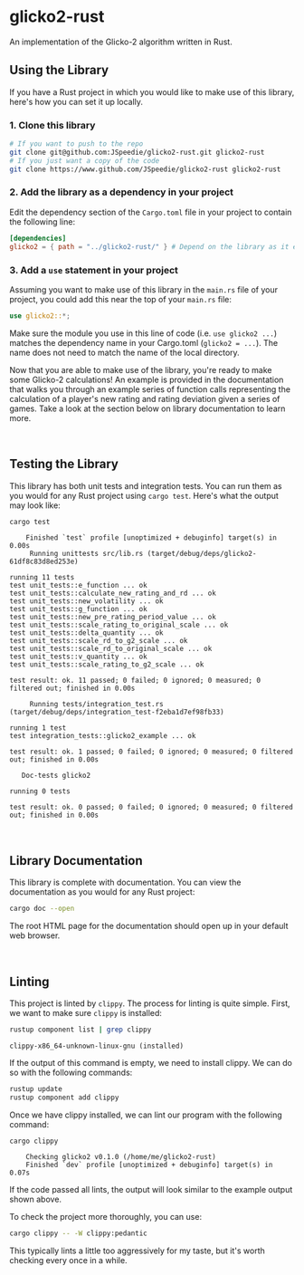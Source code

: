 # glicko2-rust

An implementation of the Glicko-2 algorithm written in Rust.

## Using the Library

If you have a Rust project in which you would like to make use of
this library, here's how you can set it up locally.

### 1. Clone this library

```bash
# If you want to push to the repo
git clone git@github.com:JSpeedie/glicko2-rust.git glicko2-rust
# If you just want a copy of the code
git clone https://www.github.com/JSpeedie/glicko2-rust glicko2-rust
```

### 2. Add the library as a dependency in your project

Edit the dependency section of the `Cargo.toml` file in your project
to contain the following line:

```toml
[dependencies]
glicko2 = { path = "../glicko2-rust/" } # Depend on the library as it exists in the local filesystem
```

### 3. Add a `use` statement in your project

Assuming you want to make use of this library in the `main.rs` file of
your project, you could add this near the top of your `main.rs` file:

```rust
use glicko2::*;
```

Make sure the module you use in this line of code (i.e. `use glicko2 ...`)
matches the dependency name in your Cargo.toml (`glicko2 = ...`). The name
does not need to match the name of the local directory.

Now that you are able to make use of the library, you're ready to make some
Glicko-2 calculations! An example is provided in the documentation that walks
you through an example series of function calls representing the calculation
of a player's new rating and rating deviation given a series of games. Take
a look at the section below on library documentation to learn more.

&nbsp;
&nbsp;

## Testing the Library

This library has both unit tests and integration tests. You can run them as you
would for any Rust project using `cargo test`. Here's what the output may look
like:

```bash
cargo test
```
```
    Finished `test` profile [unoptimized + debuginfo] target(s) in 0.00s
     Running unittests src/lib.rs (target/debug/deps/glicko2-61df8c83d8ed253e)

running 11 tests
test unit_tests::e_function ... ok
test unit_tests::calculate_new_rating_and_rd ... ok
test unit_tests::new_volatility ... ok
test unit_tests::g_function ... ok
test unit_tests::new_pre_rating_period_value ... ok
test unit_tests::scale_rating_to_original_scale ... ok
test unit_tests::delta_quantity ... ok
test unit_tests::scale_rd_to_g2_scale ... ok
test unit_tests::scale_rd_to_original_scale ... ok
test unit_tests::v_quantity ... ok
test unit_tests::scale_rating_to_g2_scale ... ok

test result: ok. 11 passed; 0 failed; 0 ignored; 0 measured; 0 filtered out; finished in 0.00s

     Running tests/integration_test.rs (target/debug/deps/integration_test-f2eba1d7ef98fb33)

running 1 test
test integration_tests::glicko2_example ... ok

test result: ok. 1 passed; 0 failed; 0 ignored; 0 measured; 0 filtered out; finished in 0.00s

   Doc-tests glicko2

running 0 tests

test result: ok. 0 passed; 0 failed; 0 ignored; 0 measured; 0 filtered out; finished in 0.00s

```

&nbsp;
&nbsp;

## Library Documentation

This library is complete with documentation. You can view the documentation as
you would for any Rust project:

```bash
cargo doc --open
```

The root HTML page for the documentation should open up in your default web
browser.

&nbsp;
&nbsp;

## Linting

This project is linted by `clippy`. The process for linting is quite simple.
First, we want to make sure `clippy` is installed:

```bash
rustup component list | grep clippy
```
```
clippy-x86_64-unknown-linux-gnu (installed)
```

If the output of this command is empty, we need to install clippy. We can do so
with the following commands:

```bash
rustup update
rustup component add clippy
```

Once we have clippy installed, we can lint our program with the following
command:

```bash
cargo clippy
```
```
    Checking glicko2 v0.1.0 (/home/me/glicko2-rust)
    Finished `dev` profile [unoptimized + debuginfo] target(s) in 0.07s
```

If the code passed all lints, the output will look similar to the example
output shown above.

To check the project more thoroughly, you can use:

```bash
cargo clippy -- -W clippy:pedantic
```

This typically lints a little too aggressively for my taste, but it's worth
checking every once in a while.
